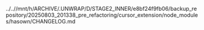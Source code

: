 ../..//mnt/h/ARCHIVE/.UNWRAP/D/STAGE2_INNER/e8bf24f9fb06/backup_repository/20250803_201338_pre_refactoring/cursor_extension/node_modules/hasown/CHANGELOG.md
